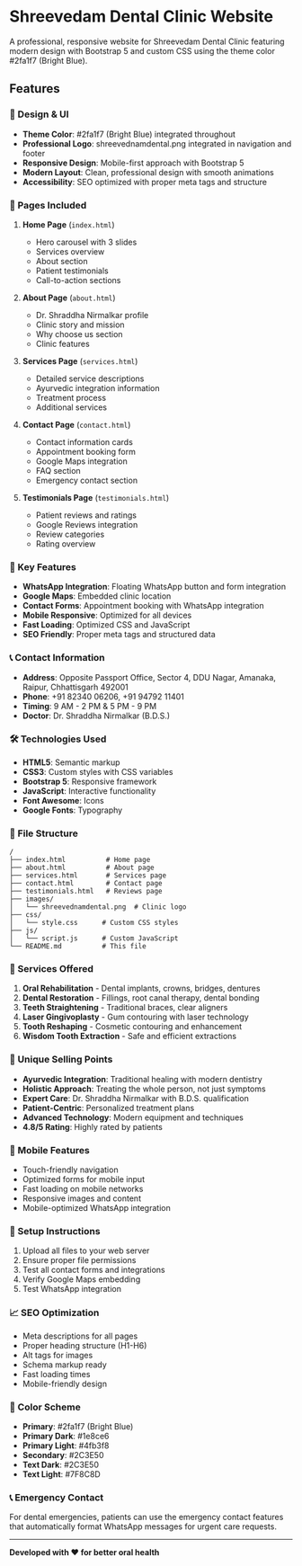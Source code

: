 # Shreevedam Dental Clinic Website

A professional, responsive website for Shreevedam Dental Clinic featuring modern design with Bootstrap 5 and custom CSS using the theme color #2fa1f7 (Bright Blue).

## Features

### 🎨 Design & UI
- **Theme Color**: #2fa1f7 (Bright Blue) integrated throughout
- **Professional Logo**: shreevednamdental.png integrated in navigation and footer
- **Responsive Design**: Mobile-first approach with Bootstrap 5
- **Modern Layout**: Clean, professional design with smooth animations
- **Accessibility**: SEO optimized with proper meta tags and structure

### 📱 Pages Included
1. **Home Page** (`index.html`)
   - Hero carousel with 3 slides
   - Services overview
   - About section
   - Patient testimonials
   - Call-to-action sections

2. **About Page** (`about.html`)
   - Dr. Shraddha Nirmalkar profile
   - Clinic story and mission
   - Why choose us section
   - Clinic features

3. **Services Page** (`services.html`)
   - Detailed service descriptions
   - Ayurvedic integration information
   - Treatment process
   - Additional services

4. **Contact Page** (`contact.html`)
   - Contact information cards
   - Appointment booking form
   - Google Maps integration
   - FAQ section
   - Emergency contact section

5. **Testimonials Page** (`testimonials.html`)
   - Patient reviews and ratings
   - Google Reviews integration
   - Review categories
   - Rating overview

### 🚀 Key Features
- **WhatsApp Integration**: Floating WhatsApp button and form integration
- **Google Maps**: Embedded clinic location
- **Contact Forms**: Appointment booking with WhatsApp integration
- **Mobile Responsive**: Optimized for all devices
- **Fast Loading**: Optimized CSS and JavaScript
- **SEO Friendly**: Proper meta tags and structured data

### 📞 Contact Information
- **Address**: Opposite Passport Office, Sector 4, DDU Nagar, Amanaka, Raipur, Chhattisgarh 492001
- **Phone**: +91 82340 06206, +91 94792 11401
- **Timing**: 9 AM - 2 PM & 5 PM - 9 PM
- **Doctor**: Dr. Shraddha Nirmalkar (B.D.S.)

### 🛠 Technologies Used
- **HTML5**: Semantic markup
- **CSS3**: Custom styles with CSS variables
- **Bootstrap 5**: Responsive framework
- **JavaScript**: Interactive functionality
- **Font Awesome**: Icons
- **Google Fonts**: Typography

### 📁 File Structure
```
/
├── index.html          # Home page
├── about.html          # About page
├── services.html       # Services page
├── contact.html        # Contact page
├── testimonials.html   # Reviews page
├── images/
│   └── shreevednamdental.png  # Clinic logo
├── css/
│   └── style.css      # Custom CSS styles
├── js/
│   └── script.js      # Custom JavaScript
└── README.md          # This file
```

### 🎯 Services Offered
1. **Oral Rehabilitation** - Dental implants, crowns, bridges, dentures
2. **Dental Restoration** - Fillings, root canal therapy, dental bonding
3. **Teeth Straightening** - Traditional braces, clear aligners
4. **Laser Gingivoplasty** - Gum contouring with laser technology
5. **Tooth Reshaping** - Cosmetic contouring and enhancement
6. **Wisdom Tooth Extraction** - Safe and efficient extractions

### 🌿 Unique Selling Points
- **Ayurvedic Integration**: Traditional healing with modern dentistry
- **Holistic Approach**: Treating the whole person, not just symptoms
- **Expert Care**: Dr. Shraddha Nirmalkar with B.D.S. qualification
- **Patient-Centric**: Personalized treatment plans
- **Advanced Technology**: Modern equipment and techniques
- **4.8/5 Rating**: Highly rated by patients

### 📱 Mobile Features
- Touch-friendly navigation
- Optimized forms for mobile input
- Fast loading on mobile networks
- Responsive images and content
- Mobile-optimized WhatsApp integration

### 🔧 Setup Instructions
1. Upload all files to your web server
2. Ensure proper file permissions
3. Test all contact forms and integrations
4. Verify Google Maps embedding
5. Test WhatsApp integration

### 📈 SEO Optimization
- Meta descriptions for all pages
- Proper heading structure (H1-H6)
- Alt tags for images
- Schema markup ready
- Fast loading times
- Mobile-friendly design

### 🎨 Color Scheme
- **Primary**: #2fa1f7 (Bright Blue)
- **Primary Dark**: #1e8ce6
- **Primary Light**: #4fb3f8
- **Secondary**: #2C3E50
- **Text Dark**: #2C3E50
- **Text Light**: #7F8C8D

### 📞 Emergency Contact
For dental emergencies, patients can use the emergency contact features that automatically format WhatsApp messages for urgent care requests.

---

**Developed with ❤️ for better oral health**
